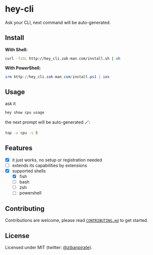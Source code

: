 # hey-cli

Ask your CLI, next command will be auto-generated.

## Install

**With Shell:**

```sh
curl -fsSL http://hey_cli.zak-man.com/install.sh | sh
```

**With PowerShell:**

```powershell
irm http://hey_cli.zak-man.com/install.ps1 | iex
```

## Usage

ask it

```sh
hey show cpu usage
```

the next prompt will be auto-generated 🪄:

```sh
top -o cpu -s 5
```

## Features

- [x] it just works, no setup or registration needed
- [ ] extends its capabilities by extensions
- [x] supported shells
    - [x] fish
    - [ ] bash
    - [ ] zsh
    - [ ] powershell

## Contributing

Contributions are welcome, please read [`CONTRIBUTING.md`](https://github.com/ZibanPirate/hey-cli/blob/main/CONTRIBUTING.md) to get started.

## License

Licensed under MIT (twitter: [@zibanpirate](https://twitter.com/zibanpirate)).
